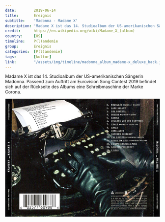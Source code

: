 ```yaml
---
date:        2019-06-14
title:       Ereignis
subtitle:    'Madonna - Madame X'
description: 'Madame X ist das 14. Studioalbum der US-amerikanischen Sängerin Madonna. Passend zum Auftritt am Eurovision Song Contest 2019 befindet sich auf der Rückseite des Albums eine Schreibmaschine der Marke Corona.' 
credit:      https://en.wikipedia.org/wiki/Madame_X_(album)
country:     [US]
timeline:    P(l)andemie
group:       Ereignis
categories:  [P(l)andemie]
tags:        [kultur]
link:        "/assets/img/timeline/madonna_album_madame-x_deluxe_back.jpg"
---
```

Madame X ist das 14. Studioalbum der US-amerikanischen Sängerin Madonna. Passend zum Auftritt am Eurovision Song Contest 2019 befindet sich auf der Rückseite des Albums eine Schreibmaschine der Marke Corona.

![Madonna - Madame X - Backside](/assets/img/timeline/madonna_album_madame-x_deluxe_back.jpg)

